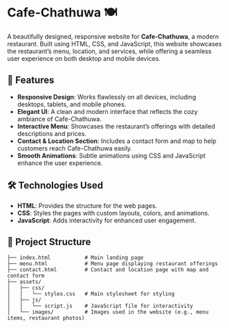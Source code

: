 # Cafe-Chathuwa 🍽️

A beautifully designed, responsive website for **Cafe-Chathuwa**, a modern restaurant. Built using HTML, CSS, and JavaScript, this website showcases the restaurant’s menu, location, and services, while offering a seamless user experience on both desktop and mobile devices.

 

## 🚀 Features

- **Responsive Design**: Works flawlessly on all devices, including desktops, tablets, and mobile phones.
- **Elegant UI**: A clean and modern interface that reflects the cozy ambiance of Cafe-Chathuwa.
- **Interactive Menu**: Showcases the restaurant’s offerings with detailed descriptions and prices.
- **Contact & Location Section**: Includes a contact form and map to help customers reach Cafe-Chathuwa easily.
- **Smooth Animations**: Subtle animations using CSS and JavaScript enhance the user experience.

## 🛠️ Technologies Used

- **HTML**: Provides the structure for the web pages.
- **CSS**: Styles the pages with custom layouts, colors, and animations.
- **JavaScript**: Adds interactivity for enhanced user engagement.

## 📂 Project Structure

```plaintext
├── index.html           # Main landing page
├── menu.html            # Menu page displaying restaurant offerings
├── contact.html         # Contact and location page with map and contact form
├── assets/
│   ├── css/
│   │   └── styles.css   # Main stylesheet for styling
│   ├── js/
│   │   └── script.js    # JavaScript file for interactivity
│   └── images/          # Images used in the website (e.g., menu items, restaurant photos)
